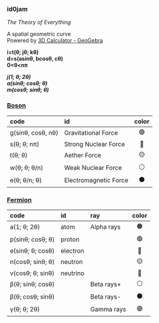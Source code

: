 ### id0jam

*The Theory of Everything*   

A spatial geometric curve   
Powered by [3D Calculator - GeoGebra](https://www.geogebra.org/3d "3D Calculator")
   
   
**i=t(θ; jθ; kθ)**   
**d=s(asinθ, bcosθ, cθ)**   
**0<θ<nπ**   

__*j(1; θ; 2θ)*__   
__*a(sinθ; cosθ; θ)*__   
__*m(cosθ; sinθ; θ)*__   


### [Boson](https://www.geogebra.org/3d/gcn57kyu)  
| code   | id |  color |
| :-- | :-- |  :--:  |
| g(sinθ, cosθ, nθ)  |       Gravitational Force | 🟢 |
|  s(θ; θ; nπ)   |           Strong Nuclear Force| 🔴 |
|  t(θ; θ) |                  Aether Force| 🟡 |
|  w(θ; θ; θ/n)      |        Weak Nuclear Force | ⚪ |
|  e(θ; θ/n; θ)     |         Electromagnetic Force | ⚫ |


### [Fermion](https://www.geogebra.org/3d/zzkwnbrc)
| code   | id |  ray| color |
| :-- | :-- |:-- |:--:  |
|a(1; θ; 2θ)          |    atom    |   Alpha rays| 🟠 |
|p(sinθ; cosθ; θ)      |   proton|| 🟢 |
|e(sinθ; θ; cosθ)      |   electron||🔴 |
|n(cosθ; sinθ; θ)     |    neutron||🟡 |
|v(cosθ; θ; sinθ)      |   neutrino||🔵|
|β(θ; sinθ; cosθ)    |           |     Beta rays+|⚪ |
|β(θ; cosθ; sinθ)      |         |     Beta rays-| ⚫ |
|γ(θ; θ; 2θ)          |           |    Gamma rays| 🟣|     
   
